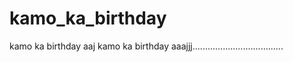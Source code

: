 # kamo_ka_birthday
kamo ka birthday aaj kamo ka birthday aaajjj....................................
